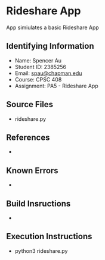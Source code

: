 # Rideshare App

App simiulates a basic Rideshare App


## Identifying Information

* Name: Spencer Au
* Student ID: 2385256
* Email: spau@chapman.edu
* Course: CPSC 408
* Assignment: PA5 - Rideshare App


## Source Files  

* rideshare.py

## References

* 

## Known Errors

* 

## Build Insructions

* 


## Execution Instructions

* python3 rideshare.py